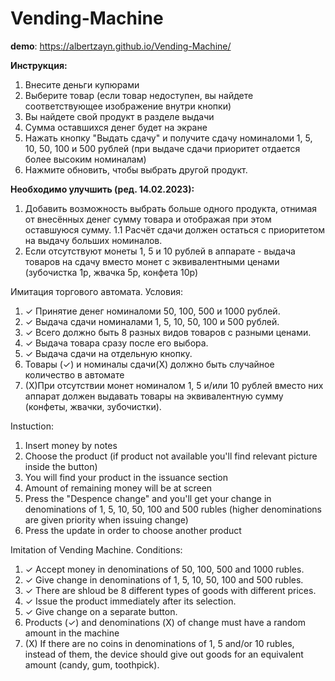 # Vending-Machine

**demo**: https://albertzayn.github.io/Vending-Machine/

**Инструкция:**
1. Внесите деньги купюрами
2. Выберите товар (если товар недоступен, вы найдете соответствующее изображение внутри кнопки)
3. Вы найдете свой продукт в разделе выдачи
4. Сумма оставшихся денег будет на экране
5. Нажать кнопку "Выдать сдачу" и получите сдачу номиналоми 1, 5, 10, 50, 100 и 500 рублей (при выдаче сдачи приоритет отдается более высоким номиналам)
6. Нажмите обновить, чтобы выбрать другой продукт.

**Необходимо улучшить (ред. 14.02.2023):**
1. Добавить возможность выбрать больше одного продукта, отнимая от внесённых денег сумму товара и отображая при этом оставшуюся сумму.
 1.1 Расчёт сдачи должен остаться с приоритетом на выдачу больших номиналов.
2. Если отсутствуют монеты 1, 5 и 10 рублей в аппарате - выдача товаров на сдачу вместо монет с эквивалентными ценами (зубочистка 1р, жвачка 5р, конфета 10р)

Имитация торгового автомата.
Условия:

1) ✓ Принятие денег номиналоми 50, 100, 500 и 1000 рублей.
2) ✓ Выдача сдачи номиналами 1, 5, 10, 50, 100 и 500 рублей.
3) ✓ Всего должно быть 8 разных видов товаров с разными ценами.
5) ✓ Выдача товара сразу после его выбора.
6) ✓ Выдача сдачи на отдельную кнопку.
7) Товары (✓) и номиналы сдачи(Х) должно быть случайное количество в автомате
8) (Х)При отсутствии монет номиналом 1, 5 и/или 10 рублей вместо них
аппарат должен выдавать товары на эквивалентную сумму (конфеты, жвачки, зубочистки).

Instuction:
1. Insert money by notes
2. Choose the product (if product not available you'll find relevant picture inside the button)
3. You will find your product in the issuance section
4. Amount of remaining money will be at screen
5. Press the "Despence change" and you'll get your change in denominations of 1, 5, 10, 50, 100 and 500 rubles (higher denominations are given priority when issuing change)
6. Press the update in order to choose another product

Imitation of Vending Machine.
Conditions:

1) ✓ Accept money in denominations of 50, 100, 500 and 1000 rubles. 
2) ✓ Give change in denominations of 1, 5, 10, 50, 100 and 500 rubles. 
3) ✓ There are shloud be 8 different types of goods with different prices. 
5) ✓ Issue the product immediately after its selection. 
6) ✓ Give change on a separate button. 
7) Products (✓) and denominations (Х) of change must have a random amount in the machine
8) (Х) If there are no coins in denominations of 1, 5 and/or 10 rubles, instead of them, 
the device should give out goods for an equivalent amount (candy, gum, toothpick).


